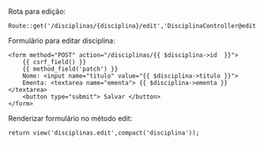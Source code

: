 Rota para edição:

    Route::get('/disciplinas/{disciplina}/edit','DisciplinaController@edit');    

Formulário para editar disciplina:

    <form method="POST" action="/disciplinas/{{ $disciplina->id  }}">
        {{ csrf_field() }}
        {{ method_field('patch') }}
        Nome: <input name="titulo" value="{{ $disciplina->titulo }}">
        Ementa: <textarea name="ementa"> {{ $disciplina->ementa }} </textarea>
        <button type="submit"> Salvar </button>
    </form>

Renderizar formulário no método edit:

    return view('disciplinas.edit',compact('disciplina'));

